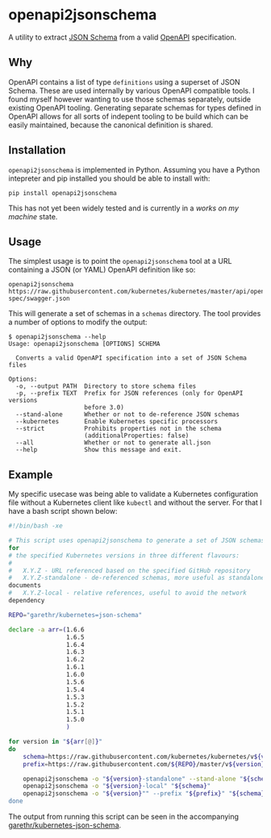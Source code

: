 # openapi2jsonschema

A utility to extract [JSON Schema](http://json-schema.org/) from a
valid [OpenAPI](https://www.openapis.org/) specification.


## Why

OpenAPI contains a list of type `definitions` using a superset of JSON
Schema. These are used internally by various OpenAPI compatible tools. I
found myself however wanting to use those schemas separately, outside
existing OpenAPI tooling. Generating separate schemas for types defined
in OpenAPI allows for all sorts of indepent tooling to be build which
can be easily maintained, because the canonical definition is shared.


## Installation

`openapi2jsonschema` is implemented in Python. Assuming you have a
Python intepreter and pip installed you should be able to install with:

```
pip install openapi2jsonschema
```

This has not yet been widely tested and is currently in a _works on my
machine_ state.


## Usage

The simplest usage is to point the `openapi2jsonschema` tool at a URL
containing a JSON (or YAML) OpenAPI definition like so:

```
openapi2jsonschema https://raw.githubusercontent.com/kubernetes/kubernetes/master/api/openapi-spec/swagger.json
```

This will generate a set of schemas in a `schemas` directory. The tool
provides a number of options to modify the output:

```
$ openapi2jsonschema --help
Usage: openapi2jsonschema [OPTIONS] SCHEMA

  Converts a valid OpenAPI specification into a set of JSON Schema files

Options:
  -o, --output PATH  Directory to store schema files
  -p, --prefix TEXT  Prefix for JSON references (only for OpenAPI versions
                     before 3.0)
  --stand-alone      Whether or not to de-reference JSON schemas
  --kubernetes       Enable Kubernetes specific processors
  --strict           Prohibits properties not in the schema
                     (additionalProperties: false)
  --all              Whether or not to generate all.json
  --help             Show this message and exit.
```


## Example

My specific usecase was being able to validate a Kubernetes
configuration file without a Kubernetes client like `kubectl` and
without the server. For that I have a bash script shown below:

```bash
#!/bin/bash -xe

# This script uses openapi2jsonschema to generate a set of JSON schemas
for
# the specified Kubernetes versions in three different flavours:
#
#   X.Y.Z - URL referenced based on the specified GitHub repository
#   X.Y.Z-standalone - de-referenced schemas, more useful as standalone
documents
#   X.Y.Z-local - relative references, useful to avoid the network
dependency

REPO="garethr/kubernetes=json-schema"

declare -a arr=(1.6.6
                1.6.5
                1.6.4
                1.6.3
                1.6.2
                1.6.1
                1.6.0
                1.5.6
                1.5.4
                1.5.3
                1.5.2
                1.5.1
                1.5.0
                )

for version in "${arr[@]}"
do
    schema=https://raw.githubusercontent.com/kubernetes/kubernetes/v${version}/api/openapi-spec/swagger.json
    prefix=https://raw.githubusercontent.com/${REPO}/master/v${version}/_definitions.json

    openapi2jsonschema -o "${version}-standalone" --stand-alone "${schema}"
    openapi2jsonschema -o "${version}-local" "${schema}"
    openapi2jsonschema -o "${version}"" --prefix "${prefix}" "${schema}"
done
```

The output from running this script can be seen in the accompanying
[garethr/kubernetes-json-schema](https://github.com/garethr/kubernetes-json-schema).



